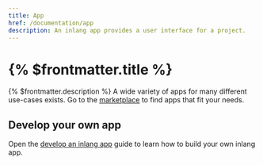 ```yaml
---
title: App
href: /documentation/app
description: An inlang app provides a user interface for a project.
---
```


# {% $frontmatter.title %}

{% $frontmatter.description %} A wide variety of apps for many different use-cases exists. Go to the [marketplace](/marketplace) to find apps that fit your needs.


<!-- TODO visualization of apps for different personas e.g. developers and designers -->


## Develop your own app

Open the [develop an inlang app](/documentation/develop-inlang-app) guide to learn how to build your own inlang app.